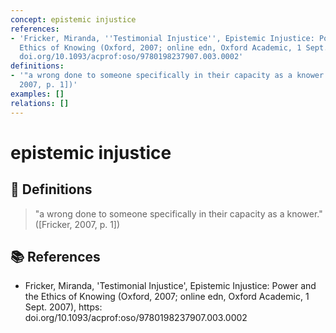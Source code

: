 ```yaml
---
concept: epistemic injustice
references:
- 'Fricker, Miranda, ''Testimonial Injustice'', Epistemic Injustice: Power and the
  Ethics of Knowing (Oxford, 2007; online edn, Oxford Academic, 1 Sept. 2007), https:
  doi.org/10.1093/acprof:oso/9780198237907.003.0002'
definitions:
- '"a wrong done to someone specifically in their capacity as a knower." ([Fricker,
  2007, p. 1])'
examples: []
relations: []
---
```


# epistemic injustice

## 📖 Definitions

> "a wrong done to someone specifically in their capacity as a knower." ([Fricker, 2007, p. 1])

## 📚 References

- Fricker, Miranda, 'Testimonial Injustice', Epistemic Injustice: Power and the Ethics of Knowing (Oxford, 2007; online edn, Oxford Academic, 1 Sept. 2007), https: doi.org/10.1093/acprof:oso/9780198237907.003.0002
